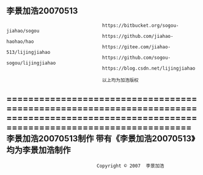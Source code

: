 李景加浩20070513
-------------------------------------------------------------------------------------------------------------------------------------------

                                       https://bitbucket.org/sogou-jiahao/sogou
                                       https://github.com/jiahao-haohao/hao
                                       https://gitee.com/jiahao-513/lijingjiahao
                                       https://github.com/sogou-sogou/lijingjiahao
                                       https://blog.csdn.net/lijingjiahao
                                               
                                       以上均为加浩版权
=========================================================================================================================================== 
                                                           李景加浩20070513制作
                                                           带有《李景加浩20070513》均为李景加浩制作
------------------------------------------------------------------------------------------------------------------------------------------- 
                                     Copyright © 2007  李景加浩                                               
